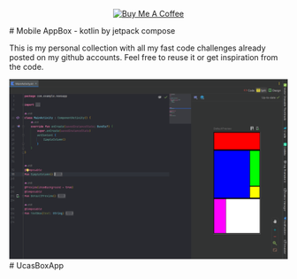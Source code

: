 <p align="center">
<a href="www.linkedin.com/in/osama-hillis-06a5031a3" target="_blank"><img src="https://cdn.buymeacoffee.com/buttons/default-blue.png" alt="Buy Me A Coffee" style="height: 30px !important;width: 150px !important;" ></a>
</p>
# Mobile AppBox - kotlin by jetpack compose

This is my personal collection with all my fast code challenges already posted on my github accounts. Feel free to reuse it or get inspiration from the code.  

<img src="assets/app.png" alt="mockups" /># UcasBoxApp
